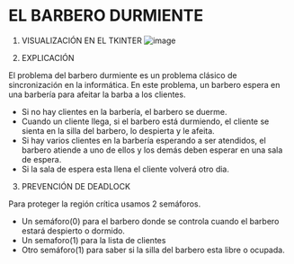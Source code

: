 # EL BARBERO DURMIENTE
1) VISUALIZACIÓN EN EL TKINTER
![image](https://github.com/maariagarrcia/Barbero_Durmiente/assets/93185415/f86a8b92-d345-4f1e-a6ea-0c7c01902d5c)


2) EXPLICACIÓN

El problema del barbero durmiente es un problema clásico de sincronización en la informática. En este problema, un barbero espera en una barbería para afeitar la barba a los clientes. 

- Si no hay clientes en la barbería, el barbero se duerme. 
- Cuando un cliente llega, si el barbero está durmiendo, el cliente se sienta en la silla del barbero, lo despierta y le afeita. 
- Si hay varios clientes en la barbería esperando a ser atendidos, el barbero atiende a uno de ellos y los demás deben esperar en una sala de espera. 
- Si la sala de espera esta llena el cliente volverá otro dia.

3) PREVENCIÓN DE DEADLOCK

Para proteger la región crítica usamos 2 semáforos.

- Un semáforo(0) para el barbero donde se controla cuando el barbero estará despierto o dormido.
- Un semaforo(1) para la lista de clientes
- Otro semáforo(1) para saber si la silla del barbero esta libre o ocupada. 


